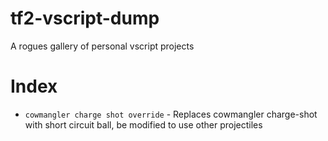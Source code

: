 # tf2-vscript-dump
A rogues gallery of personal vscript projects

# Index
* ``cowmangler charge shot override`` - Replaces cowmangler charge-shot with short circuit ball, be modified to use other projectiles
